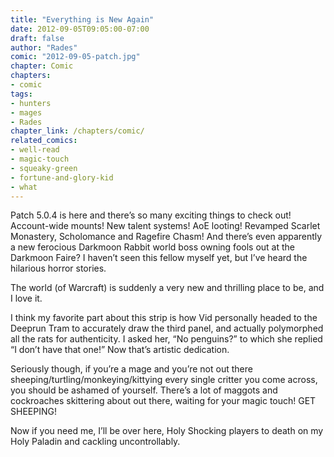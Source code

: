 ```yaml
---
title: "Everything is New Again"
date: 2012-09-05T09:05:00-07:00
draft: false
author: "Rades"
comic: "2012-09-05-patch.jpg"
chapter: Comic
chapters:
- comic
tags: 
- hunters
- mages
- Rades
chapter_link: /chapters/comic/
related_comics:
- well-read
- magic-touch
- squeaky-green
- fortune-and-glory-kid
- what
---
```


Patch 5.0.4 is here and there’s so many exciting things to check out! Account-wide mounts! New talent systems! AoE looting! Revamped Scarlet Monastery, Scholomance and Ragefire Chasm! And there’s even apparently a new ferocious Darkmoon Rabbit world boss owning fools out at the Darkmoon Faire? I haven’t seen this fellow myself yet, but I’ve heard the hilarious horror stories.


The world (of Warcraft) is suddenly a very new and thrilling place to be, and I love it.


I think my favorite part about this strip is how Vid personally headed to the Deeprun Tram to accurately draw the third panel, and actually polymorphed all the rats for authenticity. I asked her, “No penguins?” to which she replied “I don’t have that one!” Now that’s artistic dedication.


Seriously though, if you’re a mage and you’re not out there sheeping/turtling/monkeying/kittying every single critter you come across, you should be ashamed of yourself. There’s a lot of maggots and cockroaches skittering about out there, waiting for your magic touch! GET SHEEPING!


Now if you need me, I’ll be over here, Holy Shocking players to death on my Holy Paladin and cackling uncontrollably.

